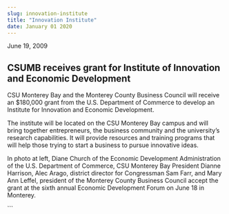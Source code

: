 ```yaml
---
slug: innovation-institute
title: "Innovation Institute"
date: January 01 2020
---
```


 
<p>June 19, 2009</p>
<h2>
  CSUMB receives grant for Institute of Innovation and Economic Development
</h2>
<p>
  CSU Monterey Bay and the Monterey County Business Council will receive an
  $180,000 grant from the U.S. Department of Commerce to develop an Institute
  for Innovation and Economic Development.
</p>
<p>
  The institute will be located on the CSU Monterey Bay campus and will bring
  together entrepreneurs, the business community and the university’s research
  capabilities. It will provide resources and training programs that will help
  those trying to start a business to pursue innovative ideas.
</p>
<p>
  In photo at left, Diane Church of the Economic Development Administration of
  the U.S. Department of Commerce, CSU Monterey Bay President Dianne Harrison,
  Alec Arago, district director for Congressman Sam Farr, and Mary Ann Leffel,
  president of the Monterey County Business Council accept the grant at the
  sixth annual Economic Development Forum on June 18 in Monterey.
</p>
<p></p>
```

